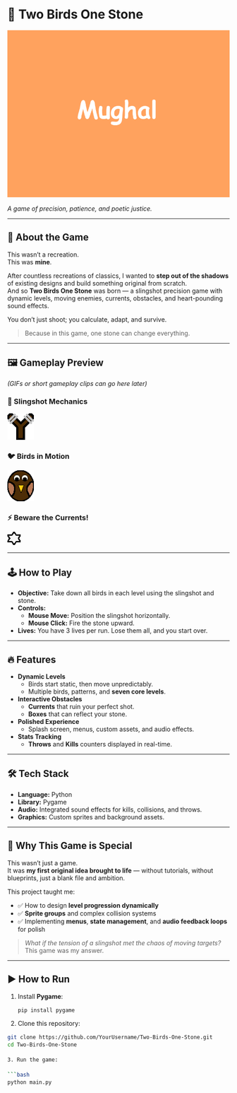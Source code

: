 # 🎯 Two Birds One Stone

![Splash Screen](data/images/splash_screen.png)

*A game of precision, patience, and poetic justice.*

---

## 🌟 About the Game
This wasn’t a recreation.  
This was **mine**.

After countless recreations of classics, I wanted to **step out of the shadows** of existing designs and build something original from scratch.  
And so **Two Birds One Stone** was born — a slingshot precision game with dynamic levels, moving enemies, currents, obstacles, and heart-pounding sound effects.  

You don’t just shoot; you calculate, adapt, and survive.  

> Because in this game, one stone can change everything.

---

## 🖼️ Gameplay Preview
*(GIFs or short gameplay clips can go here later)*

### 🎯 Slingshot Mechanics  
![Slingshot](data/images/sling_shot.png)

### 🐦 Birds in Motion  
![Bird](data/images/bird.png)

### ⚡ Beware the Currents!  
![Current](data/images/current.png)

---

## 🕹️ How to Play
- **Objective:** Take down all birds in each level using the slingshot and stone.
- **Controls:**
  - **Mouse Move:** Position the slingshot horizontally.
  - **Mouse Click:** Fire the stone upward.
- **Lives:** You have 3 lives per run. Lose them all, and you start over.

---

## 🔥 Features
- **Dynamic Levels**
  - Birds start static, then move unpredictably.
  - Multiple birds, patterns, and **seven core levels**.
- **Interactive Obstacles**
  - **Currents** that ruin your perfect shot.
  - **Boxes** that can reflect your stone.
- **Polished Experience**
  - Splash screen, menus, custom assets, and audio effects.
- **Stats Tracking**
  - **Throws** and **Kills** counters displayed in real-time.

---

## 🛠️ Tech Stack
- **Language:** Python
- **Library:** Pygame
- **Audio:** Integrated sound effects for kills, collisions, and throws.
- **Graphics:** Custom sprites and background assets.

---

## 🖤 Why This Game is Special
This wasn’t just a game.  
It was **my first original idea brought to life** — without tutorials, without blueprints, just a blank file and ambition.

This project taught me:
- ✅ How to design **level progression dynamically**
- ✅ **Sprite groups** and complex collision systems
- ✅ Implementing **menus**, **state management**, and **audio feedback loops** for polish

> *What if the tension of a slingshot met the chaos of moving targets?*  
This game was my answer.

---

## ▶️ How to Run
1. Install **Pygame**:
   ```bash
   pip install pygame
2. Clone this repository:

  ```bash
  git clone https://github.com/YourUsername/Two-Birds-One-Stone.git
  cd Two-Birds-One-Stone

3. Run the game:

  ```bash
  python main.py
